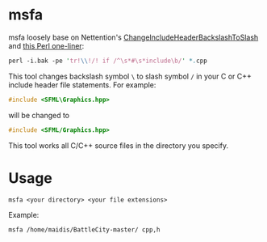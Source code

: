 # msfa

msfa loosely base on Nettention's [ChangeIncludeHeaderBackslashToSlash](https://github.com/Nettention/ChangeIncludeHeaderBackslashToSlash) and [this Perl one-liner](https://stackoverflow.com/questions/573430/include-header-path-change-from-windows-to-linux):

```perl
perl -i.bak -pe 'tr!\\!/! if /^\s*#\s*include\b/' *.cpp
```

This tool changes backslash symbol `\` to slash symbol `/` in your C or C++ include header file statements. For example:

```cpp
#include <SFML\Graphics.hpp>
```

will be changed to 

```cpp
#include <SFML/Graphics.hpp>
```

This tool works all C/C++ source files in the directory you specify.


# Usage

```
msfa <your directory> <your file extensions>
```

Example:

```
msfa /home/maidis/BattleCity-master/ cpp,h
```
